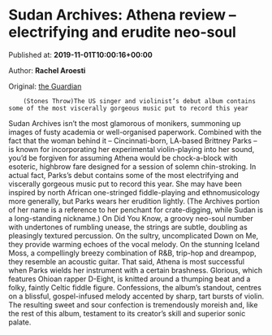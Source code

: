 
# Sudan Archives: Athena review – electrifying and erudite neo-soul

Published at: **2019-11-01T10:00:16+00:00**

Author: **Rachel Aroesti**

Original: [the Guardian](https://www.theguardian.com/music/2019/nov/01/sudan-archives-athena-review)


        (Stones Throw)The US singer and violinist’s debut album contains some of the most viscerally gorgeous music put to record this year
      
Sudan Archives isn’t the most glamorous of monikers, summoning up images of fusty academia or well-organised paperwork. Combined with the fact that the woman behind it – Cincinnati-born, LA-based Brittney Parks – is known for incorporating her experimental violin-playing into her sound, you’d be forgiven for assuming Athena would be chock-a-block with esoteric, highbrow fare designed for a session of solemn chin-stroking.
In actual fact, Parks’s debut contains some of the most electrifying and viscerally gorgeous music put to record this year. She may have been inspired by north African one-stringed fiddle-playing and ethnomusicology more generally, but Parks wears her erudition lightly. (The Archives portion of her name is a reference to her penchant for crate-digging, while Sudan is a long-standing nickname.) On Did You Know, a groovy neo-soul number with undertones of rumbling unease, the strings are subtle, doubling as pleasingly textured percussion. On the sultry, uncomplicated Down on Me, they provide warming echoes of the vocal melody. On the stunning Iceland Moss, a compellingly breezy combination of R&B, trip-hop and dreampop, they resemble an acoustic guitar.
That said, Athena is most successful when Parks wields her instrument with a certain brashness. Glorious, which features Ohioan rapper D-Eight, is knitted around a thumping beat and a folky, faintly Celtic fiddle figure. Confessions, the album’s standout, centres on a blissful, gospel-infused melody accented by sharp, tart bursts of violin. The resulting sweet and sour confection is tremendously moreish and, like the rest of this album, testament to its creator’s skill and superior sonic palate.
